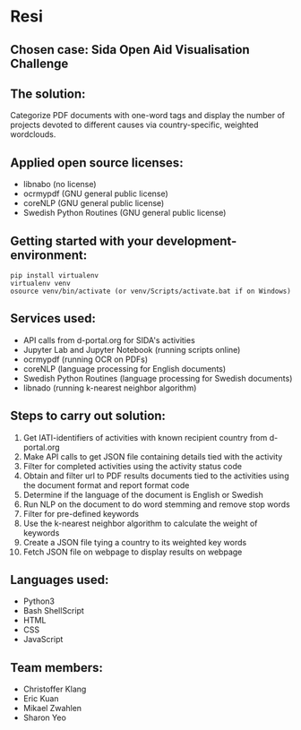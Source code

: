 # Resi  
  
## Chosen case: Sida Open Aid Visualisation Challenge  
  
## The solution: 
Categorize PDF documents with one-word tags and display the number of projects devoted to different causes via country-specific, weighted wordclouds.  
  
## Applied open source licenses:    
- libnabo (no license)  
- ocrmypdf (GNU general public license)  
- coreNLP (GNU general public license)  
- Swedish Python Routines (GNU general public license)  

  
## Getting started with your development-environment: 
```
pip install virtualenv
virtualenv venv
osource venv/bin/activate (or venv/Scripts/activate.bat if on Windows)
```
  
## Services used:  
- API calls from d-portal.org for SIDA's activities  
- Jupyter Lab and Jupyter Notebook (running scripts online)  
- ocrmypdf (running OCR on PDFs)  
- coreNLP (language processing for English documents)  
- Swedish Python Routines (language processing for Swedish documents)  
- libnado (running k-nearest neighbor algorithm)  
  
## Steps to carry out solution:  
1) Get IATI-identifiers of activities with known recipient country from d-portal.org  
2) Make API calls to get JSON file containing details tied with the activity  
3) Filter for completed activities using the activity status code  
4) Obtain and filter url to PDF results documents tied to the activities using the document format and report format code  
5) Determine if the language of the document is English or Swedish  
6) Run NLP on the document to do word stemming and remove stop words  
7) Filter for pre-defined keywords    
8) Use the k-nearest neighbor algorithm to calculate the weight of keywords  
9) Create a JSON file tying a country to its weighted key words  
10) Fetch JSON file on webpage to display results on webpage  
  
## Languages used:    
- Python3  
- Bash ShellScript
- HTML
- CSS
- JavaScript
  
## Team members:  
- Christoffer Klang
- Eric Kuan  
- Mikael Zwahlen  
- Sharon Yeo    
